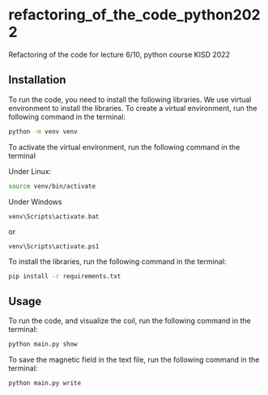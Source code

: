 # refactoring_of_the_code_python2022
Refactoring of the code for lecture 6/10, python course KISD 2022

## Installation
To run the code, you need to install the following libraries. 
We use virtual environment to install the libraries. 
To create a virtual environment, run the following command in the terminal:

```bash
python -m venv venv
```

To activate the virtual environment, run the following command in the terminal

Under Linux:
```bash
source venv/bin/activate
```

Under Windows
```
venv\Scripts\activate.bat
```
or
```
venv\Scripts\activate.ps1
```

To install the libraries, run the following command in the terminal:
```bash
pip install -r requirements.txt
```

## Usage

To run the code, and visualize the coil, run the following command in the terminal:
```bash
python main.py show
```

To save the magnetic field in the text file, run the following command in the terminal:
```bash
python main.py write
```